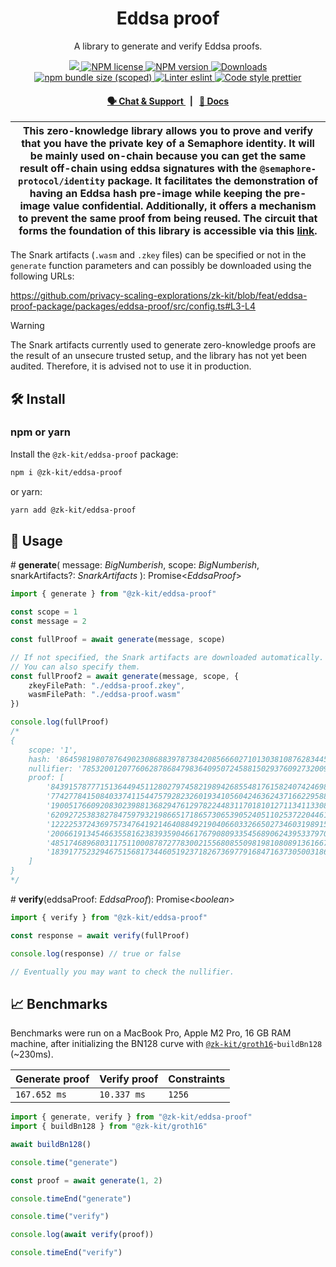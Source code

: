 <p align="center">
    <h1 align="center">
        Eddsa proof
    </h1>
    <p align="center">A library to generate and verify Eddsa proofs.</p>
</p>

<p align="center">
    <a href="https://github.com/privacy-scaling-explorations/zk-kit">
        <img src="https://img.shields.io/badge/project-zk--kit-blue.svg?style=flat-square">
    </a>
    <a href="https://github.com/privacy-scaling-explorations/zk-kit/tree/main/packages/eddsa-proof/LICENSE">
        <img alt="NPM license" src="https://img.shields.io/npm/l/%40zk-kit%eddsa-proof?style=flat-square">
    </a>
    <a href="https://www.npmjs.com/package/@zk-kit/eddsa-proof">
        <img alt="NPM version" src="https://img.shields.io/npm/v/@zk-kit/eddsa-proof?style=flat-square" />
    </a>
    <a href="https://npmjs.org/package/@zk-kit/eddsa-proof">
        <img alt="Downloads" src="https://img.shields.io/npm/dm/@zk-kit/eddsa-proof.svg?style=flat-square" />
    </a>
    <a href="https://bundlephobia.com/package/@zk-kit/eddsa-proof">
        <img alt="npm bundle size (scoped)" src="https://img.shields.io/bundlephobia/minzip/@zk-kit/eddsa-proof" />
    </a>
    <a href="https://eslint.org/">
        <img alt="Linter eslint" src="https://img.shields.io/badge/linter-eslint-8080f2?style=flat-square&logo=eslint" />
    </a>
    <a href="https://prettier.io/">
        <img alt="Code style prettier" src="https://img.shields.io/badge/code%20style-prettier-f8bc45?style=flat-square&logo=prettier" />
    </a>
</p>

<div align="center">
    <h4>
        <a href="https://appliedzkp.org/discord">
            🗣️ Chat &amp; Support
        </a>
        <span>&nbsp;&nbsp;|&nbsp;&nbsp;</span>
        <a href="https://zkkit.pse.dev/modules/_zk_kit_eddsa_proof.html">
            📘 Docs
        </a>
    </h4>
</div>

| This zero-knowledge library allows you to prove and verify that you have the private key of a Semaphore identity. It will be mainly used on-chain because you can get the same result off-chain using eddsa signatures with the `@semaphore-protocol/identity` package. It facilitates the demonstration of having an Eddsa hash pre-image while keeping the pre-image value confidential. Additionally, it offers a mechanism to prevent the same proof from being reused. The circuit that forms the foundation of this library is accessible via this [link](https://github.com/privacy-scaling-explorations/zk-kit/blob/main/packages/circuits/templates/eddsa-proof.circom). |
| --------------------------------------------------------------------------------------------------------------------------------------------------------------------------------------------------------------------------------------------------------------------------------------------------------------------------------------------------------------------------------------------------------------------------------------------------------------------------------------------------------------------------------------------------------------------------------------------------------------------------------------------------------------------------------- |

The Snark artifacts (`.wasm` and `.zkey` files) can be specified or not in the `generate` function parameters and can possibly be downloaded using the following URLs:

https://github.com/privacy-scaling-explorations/zk-kit/blob/feat/eddsa-proof-package/packages/eddsa-proof/src/config.ts#L3-L4

> [!WARNING]  
> The Snark artifacts currently used to generate zero-knowledge proofs are the result of an unsecure trusted setup, and the library has not yet been audited. Therefore, it is advised not to use it in production.

## 🛠 Install

### npm or yarn

Install the `@zk-kit/eddsa-proof` package:

```bash
npm i @zk-kit/eddsa-proof
```

or yarn:

```bash
yarn add @zk-kit/eddsa-proof
```

## 📜 Usage

\# **generate**(
message: _BigNumberish_,
scope: _BigNumberish_,
snarkArtifacts?: _SnarkArtifacts_
): Promise\<_EddsaProof_>

```typescript
import { generate } from "@zk-kit/eddsa-proof"

const scope = 1
const message = 2

const fullProof = await generate(message, scope)

// If not specified, the Snark artifacts are downloaded automatically.
// You can also specify them.
const fullProof2 = await generate(message, scope, {
    zkeyFilePath: "./eddsa-proof.zkey",
    wasmFilePath: "./eddsa-proof.wasm"
})

console.log(fullProof)
/*
{
    scope: '1',
    hash: '8645981980787649023086883978738420856660271013038108762834452721572614684349',
    nullifier: '7853200120776062878684798364095072458815029376092732009249414926327459813530',
    proof: [
        '8439157877715136449451128027974582198942685548176158240742469858289217640295',
        '7742778415084033741154475792823260193410560424636243716622958831215275441500',
        '19005176609208302398813682947612978224483117018101271134113308439452561466691',
        '6209272538382784759793219866517186573065390524051102537220446165983489601194',
        '12222537243697573476419214640884921904066033266502734603198915705889607365883',
        '20066191345466355816238393590466176790809335456890624395337970890893401456064',
        '4851746896803117511000878727783002155680855098198108089136166702412365578625',
        '18391775232946751568173446051923718267369779168471637305003186214102154164036'
    ]
}
*/
```

\# **verify**(eddsaProof: _EddsaProof_): Promise\<_boolean_>

```typescript
import { verify } from "@zk-kit/eddsa-proof"

const response = await verify(fullProof)

console.log(response) // true or false

// Eventually you may want to check the nullifier.
```

## 📈 Benchmarks

Benchmarks were run on a MacBook Pro, Apple M2 Pro, 16 GB RAM machine, after initializing the BN128 curve with [`@zk-kit/groth16`](https://github.com/privacy-scaling-explorations/zk-kit/edit/main/packages/groth16)-`buildBn128` (~230ms).

| Generate proof | Verify proof | Constraints |
| -------------- | ------------ | ----------- |
| `167.652 ms`   | `10.337 ms`  | `1256`      |

```ts
import { generate, verify } from "@zk-kit/eddsa-proof"
import { buildBn128 } from "@zk-kit/groth16"

await buildBn128()

console.time("generate")

const proof = await generate(1, 2)

console.timeEnd("generate")

console.time("verify")

console.log(await verify(proof))

console.timeEnd("verify")
```
